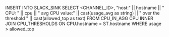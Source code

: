 INSERT INTO SLACK_SINK
SELECT
    <CHANNEL_ID>, 
    "host:" || hostname || 
    " CPU: " || cpu || 
    " avg CPU value:" ||  cast(usage_avg as string) || 
    " over the threshold " || cast(allowed_top as text)
FROM CPU_IN_AGG CPU INNER JOIN CPU_THRESHOLDS
    ON CPU.hostname = ST.hostname 
WHERE usage > allowed_top